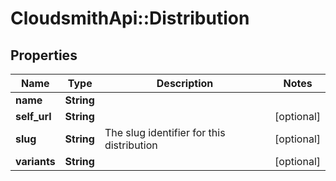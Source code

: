 # CloudsmithApi::Distribution

## Properties
Name | Type | Description | Notes
------------ | ------------- | ------------- | -------------
**name** | **String** |  | 
**self_url** | **String** |  | [optional] 
**slug** | **String** | The slug identifier for this distribution | [optional] 
**variants** | **String** |  | [optional] 


